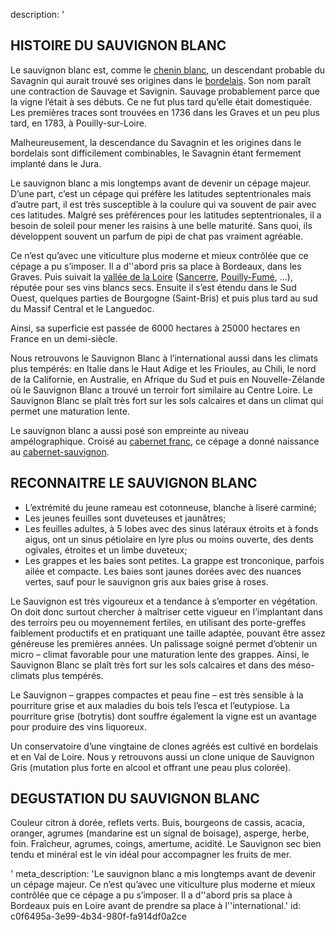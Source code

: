 description: '<h2 class="text-base md:text-lg">HISTOIRE DU SAUVIGNON BLANC</h2><p>Le sauvignon blanc est, comme le <a href="/fr/grape/chenin-blanc">chenin blanc</a>, un descendant probable du Savagnin qui aurait trouvé ses origines dans le&nbsp;<a href="/fr/region/bordeaux">bordelais</a>. Son nom paraît une contraction de Sauvage et Savignin. Sauvage probablement parce que la vigne l’était à ses débuts. Ce ne fut plus tard qu’elle était domestiquée. Les premières traces sont trouvées en 1736 dans les Graves et un peu plus tard, en 1783, à Pouilly-sur-Loire.</p><p>Malheureusement, la descendance du Savagnin et les origines dans le bordelais sont difficilement combinables, le Savagnin étant fermement implanté dans le Jura.</p><p>Le sauvignon blanc a mis longtemps avant de devenir un cépage majeur. D’une part, c’est un cépage qui préfère les latitudes septentrionales mais d’autre part, il est très susceptible à la coulure qui va souvent de pair avec ces latitudes. Malgré ses préférences pour les latitudes septentrionales, il a besoin de soleil pour mener les raisins à une belle maturité. Sans quoi, ils développent souvent un parfum de pipi de chat pas vraiment agréable.</p><p>Ce n’est qu’avec une viticulture plus moderne et mieux contrôlée que ce cépage a pu s’imposer. Il a d''abord pris sa place à Bordeaux, dans les Graves. Puis suivait la <a href="/fr/region/loire">vallée de la Loire</a> (<a href="/fr/region/sancerre">Sancerre</a>, <a href="/fr/region/pouilly-fume">Pouilly-Fumé</a>, ...), réputée pour ses vins blancs secs. Ensuite il s’est étendu dans le Sud Ouest, quelques parties de Bourgogne (Saint-Bris) et puis plus tard au sud du Massif Central et le Languedoc. </p><p>Ainsi, sa superficie est passée de 6000 hectares à 25000 hectares en France en un demi-siècle.</p><p>Nous retrouvons le Sauvignon Blanc à l’international aussi dans les climats plus tempérés: en Italie dans le Haut Adige et les Frioules, au Chili, le nord de la Californie, en Australie, en Afrique du Sud et puis en Nouvelle-Zélande où le Sauvignon Blanc a trouvé un terroir fort similaire au Centre Loire. Le Sauvignon Blanc se plaît très fort sur les sols calcaires et dans un climat qui permet une maturation lente.</p><p>Le sauvignon blanc a aussi posé son empreinte au niveau ampélographique. Croisé au <a href="/fr/grape/cabernet-franc">cabernet franc</a>, ce cépage a donné naissance au <a href="/fr/grape/cabernet-sauvignon">cabernet-sauvignon</a>.</p><h2 class="text-base md:text-lg">RECONNAITRE LE SAUVIGNON BLANC</h2><ul><li>L’extrémité du jeune rameau est cotonneuse, blanche à liseré carminé;<br></li><li>Les jeunes feuilles sont duveteuses et jaunâtres;<br></li><li>Les feuilles adultes, à 5 lobes avec des sinus latéraux étroits et à fonds aigus, ont un sinus pétiolaire en lyre plus ou moins ouverte, des dents ogivales, étroites et un limbe duveteux;<br></li><li>Les grappes et les baies sont petites. La grappe est tronconique, parfois ailée et compacte. Les baies sont jaunes dorées avec des nuances vertes, sauf pour le sauvignon gris aux baies grise à roses.<br></li></ul><p>Le Sauvignon est très vigoureux et a tendance à s’emporter en végétation. On doit donc surtout chercher à maîtriser cette vigueur en l’implantant dans des terroirs peu ou moyennement fertiles, en utilisant des porte-greffes faiblement productifs et en pratiquant une taille adaptée, pouvant être assez généreuse les premières années. Un palissage soigné permet d’obtenir un micro – climat favorable pour une maturation lente des grappes. Ainsi, le Sauvignon Blanc se plaît très fort sur les sols calcaires et dans des méso-climats plus tempérés.</p><p>Le Sauvignon – grappes compactes et peau fine – est très sensible à la pourriture grise et aux maladies du bois tels l’esca et l’eutypiose. La pourriture grise (botrytis) dont souffre également la vigne est un avantage pour produire des vins liquoreux.<br></p><p>Un conservatoire d’une vingtaine de clones agréés est cultivé en bordelais et en Val de Loire. Nous y retrouvons aussi un clone unique de Sauvignon Gris (mutation plus forte en alcool et offrant une peau plus colorée).<br></p><h2 class="text-base md:text-lg">DEGUSTATION DU SAUVIGNON BLANC</h2><p>Couleur citron à dorée, reflets verts. Buis, bourgeons de cassis, acacia, oranger, agrumes (mandarine est un signal de boisage), asperge, herbe, foin. Fraîcheur, agrumes, coings, amertume, acidité. Le Sauvignon sec bien tendu et minéral est le vin idéal pour accompagner les fruits de mer.</p>'
meta_description: 'Le sauvignon blanc a mis longtemps avant de devenir un cépage majeur. Ce n’est qu’avec une viticulture plus moderne et mieux contrôlée que ce cépage a pu s’imposer. Il a d''abord pris sa place à Bordeaux puis en Loire avant de prendre sa place à l''international.'
id: c0f6495a-3e99-4b34-980f-fa914df0a2ce
